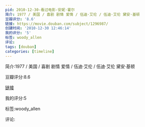 ```yaml
---
pid: 2010-12-30-看过电影-安妮·霍尔
简介: 1977 / 美国 / 喜剧 剧情 爱情 / 伍迪·艾伦 / 伍迪·艾伦 黛安·基顿
豆瓣评分: '8.6'
链接: https://movie.douban.com/subject/1296987/
创建时间: '2010-12-30 12:46:14'
我的评分: '5'
标签: woody_allen
评论:
tags: [douban]
categories: [timeline]
---
```

简介:1977 / 美国 / 喜剧 剧情 爱情 / 伍迪·艾伦 / 伍迪·艾伦 黛安·基顿

豆瓣评分:8.6

[链接](https://movie.douban.com/subject/1296987/)

我的评分:5

标签:woody_allen

评论:

